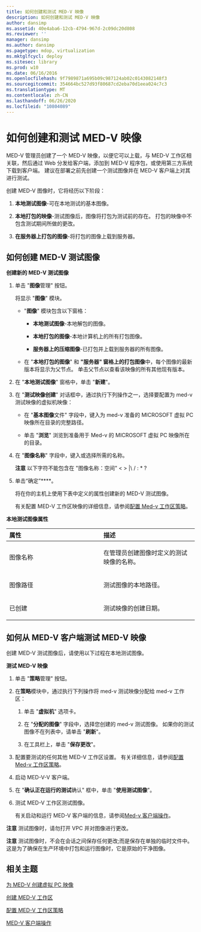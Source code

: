 ```yaml
---
title: 如何创建和测试 MED-V 映像
description: 如何创建和测试 MED-V 映像
author: dansimp
ms.assetid: 40e4aba6-12cb-4794-967d-2c09dc20d808
ms.reviewer: ''
manager: dansimp
ms.author: dansimp
ms.pagetype: mdop, virtualization
ms.mktglfcycl: deploy
ms.sitesec: library
ms.prod: w10
ms.date: 06/16/2016
ms.openlocfilehash: 9f7989871a695b09c987124ab02c0143082148f3
ms.sourcegitcommit: 354664bc527d93f80687cd2eba70d1eea024c7c3
ms.translationtype: MT
ms.contentlocale: zh-CN
ms.lasthandoff: 06/26/2020
ms.locfileid: "10804089"
---
```

# 如何创建和测试 MED-V 映像


MED-V 管理员创建了一个 MED-V 映像，以便它可以上载，与 MED-V 工作区相关联，然后通过 Web 分发给客户端，添加到 MED-V 程序包，或使用第三方系统下载到客户端。 建议在部署之前先创建一个测试图像并在 MED-V 客户端上对其进行测试。

创建 MED-V 图像时，它将经历以下阶段：

1.  **本地测试图像**-可在本地测试的基本图像。

2.  **本地打包的映像**-测试图像后，图像将打包为测试前的存在。 打包的映像中不包含测试期间所做的更改。

3.  **在服务器上打包的图像**-将打包的图像上载到服务器。

## 如何创建 MED-V 测试图像


**创建新的 MED-V 测试图像**

1.  单击 "**图像**管理" 按钮。

    将显示 "**图像**" 模块。

    -   "**图像**" 模块包含以下窗格：

        -   **本地测试图像**-本地解包的图像。

        -   **本地打包的图像**-本地计算机上的所有打包图像。

        -   **服务器上的压缩图像**-已打包并上载到服务器的所有图像。

    -   在 "**本地打包的图像**" 和 **"服务器" 窗格上的打包图像**中，每个图像的最新版本将显示为父节点。 单击父节点以查看该映像的所有其他现有版本。

2.  在 "**本地测试图像**" 窗格中，单击 "**新建**"。

3.  在 "**测试映像创建**" 对话框中，通过执行下列操作之一，选择要配置为 med-v 测试映像的虚拟机映像：

    -   在 "**基本图像**文件" 字段中，键入为 med-v 准备的 MICROSOFT 虚拟 PC 映像所在目录的完整路径。

    -   单击 "**浏览**" 浏览到准备用于 Med-v 的 MICROSOFT 虚拟 PC 映像所在的目录。

4.  在 "**图像名称**" 字段中，键入或选择所需的名称。

    **注意** 以下字符不能包含在 "图像名称：空间" &lt; &gt; |\\ / : \* ?

     

5.  单击“确定”****。

    将在你的主机上使用下表中定义的属性创建新的 MED-V 测试图像。

    有关配置 MED-V 工作区映像的详细信息，请参阅[配置 Med-v 工作区策略](configuring-med-v-workspace-policies.md)。

**本地测试图像属性**

<table>
<colgroup>
<col width="50%" />
<col width="50%" />
</colgroup>
<thead>
<tr class="header">
<th align="left">属性</th>
<th align="left">描述</th>
</tr>
</thead>
<tbody>
<tr class="odd">
<td align="left"><p>图像名称</p></td>
<td align="left"><p>在管理员创建图像时定义的测试映像的名称。</p></td>
</tr>
<tr class="even">
<td align="left"><p>图像路径</p></td>
<td align="left"><p>测试图像的本地路径。</p></td>
</tr>
<tr class="odd">
<td align="left"><p>已创建</p></td>
<td align="left"><p>测试映像的创建日期。</p></td>
</tr>
</tbody>
</table>

 

## 如何从 MED-V 客户端测试 MED-V 映像


创建 MED-V 测试图像后，请使用以下过程在本地测试图像。

**测试 MED-V 映像**

1.  单击 "**策略**管理" 按钮。

2.  在**策略**模块中，通过执行下列操作将 med-v 测试映像分配给 med-v 工作区：

    1.  单击 "**虚拟机**" 选项卡。

    2.  在 "**分配的图像**" 字段中，选择您创建的 med-v 测试图像。 如果你的测试图像不在列表中，请单击 "**刷新**"。

    3.  在工具栏上，单击 "**保存更改**"。

3.  配置要测试的任何其他 MED-V 工作区设置。 有关详细信息，请参阅[配置 Med-v 工作区策略](configuring-med-v-workspace-policies.md)。

4.  启动 MED-V-V 客户端。

5.  在 "**确认正在运行的测试**确认" 框中，单击 "**使用测试图像**"。

6.  测试 MED-V 工作区测试图像。

    有关启动和运行 MED-V 客户端的信息，请参阅[Med-v 客户端操作](med-v-client-operations.md)。

**注意** 测试图像时，请勿打开 VPC 并对图像进行更改。

 

**注意** 测试图像时，不会在会话之间保存任何更改;而是保存在单独的临时文件中。 这是为了确保在生产环境中打包和运行图像时，它是原始的干净图像。

 

## 相关主题


[为 MED-V 创建虚拟 PC 映像](creating-a-virtual-pc-image-for-med-v.md)

[创建 MED-V 工作区](creating-a-med-v-workspacemedv-10-sp1.md)

[配置 MED-V 工作区策略](configuring-med-v-workspace-policies.md)

[MED-V 客户端操作](med-v-client-operations.md)

 

 





